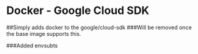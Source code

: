 # Docker - Google Cloud SDK
##Simply adds docker to the google/cloud-sdk
###Will be removed once the base image supports this.

###Added envsubts
